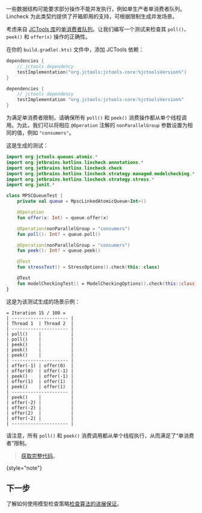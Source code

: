 [//]: # (title: 数据结构约束)

一些数据结构可能要求部分操作不能并发执行，例如单生产者单消费者队列。Lincheck 为此类契约提供了开箱即用的支持，可根据限制生成并发场景。

考虑来自 [JCTools 库](https://github.com/JCTools/JCTools)的[单消费者队列](https://github.com/JCTools/JCTools/blob/66e6cbc9b88e1440a597c803b7df9bd1d60219f6/jctools-core/src/main/java/org/jctools/queues/atomic/MpscLinkedAtomicQueue.java)。让我们编写一个测试来检查其 `poll()`、`peek()` 和 `offer(x)` 操作的正确性。

在你的 `build.gradle(.kts)` 文件中，添加 JCTools 依赖：

   <tabs group="build-script">
   <tab title="Kotlin" group-key="kotlin">

   ```kotlin
   dependencies {
       // jctools dependency
       testImplementation("org.jctools:jctools-core:%jctoolsVersion%")
   }
   ```

   </tab>
   <tab title="Groovy" group-key="groovy">

   ```groovy
   dependencies {
       // jctools dependency
       testImplementation "org.jctools:jctools-core:%jctoolsVersion%"
   }
   ```
   </tab>
   </tabs>

为满足单消费者限制，请确保所有 `poll()` 和 `peek()` 消费操作都从单个线程调用。为此，我们可以将相应 `@Operation` 注解的 `nonParallelGroup` 参数设置为相同的值，例如 `"consumers"`。

这是生成的测试：

```kotlin
import org.jctools.queues.atomic.*
import org.jetbrains.kotlinx.lincheck.annotations.*
import org.jetbrains.kotlinx.lincheck.check
import org.jetbrains.kotlinx.lincheck.strategy.managed.modelchecking.*
import org.jetbrains.kotlinx.lincheck.strategy.stress.*
import org.junit.*

class MPSCQueueTest {
    private val queue = MpscLinkedAtomicQueue<Int>()

    @Operation
    fun offer(x: Int) = queue.offer(x)

    @Operation(nonParallelGroup = "consumers") 
    fun poll(): Int? = queue.poll()

    @Operation(nonParallelGroup = "consumers")
    fun peek(): Int? = queue.peek()

    @Test
    fun stressTest() = StressOptions().check(this::class)

    @Test
    fun modelCheckingTest() = ModelCheckingOptions().check(this::class)
}
```

这是为该测试生成的场景示例：

```text
= Iteration 15 / 100 =
| --------------------- |
| Thread 1  | Thread 2  |
| --------------------- |
| poll()    |           |
| poll()    |           |
| peek()    |           |
| peek()    |           |
| peek()    |           |
| --------------------- |
| offer(-1) | offer(0)  |
| offer(0)  | offer(-1) |
| peek()    | offer(-1) |
| offer(1)  | offer(1)  |
| peek()    | offer(1)  |
| --------------------- |
| peek()    |           |
| offer(-2) |           |
| offer(-2) |           |
| offer(2)  |           |
| offer(-2) |           |
| --------------------- |
```

请注意，所有 `poll()` 和 `peek()` 消费调用都从单个线程执行，从而满足了“单消费者”限制。

> [获取完整代码](https://github.com/JetBrains/lincheck/blob/master/src/jvm/test/org/jetbrains/kotlinx/lincheck_test/guide/MPSCQueueTest.kt)。
>
{style="note"}

## 下一步

了解如何使用模型检查策略[检查算法的进展保证](progress-guarantees.md)。